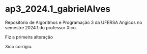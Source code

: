 # ap3_2024.1_gabrielAlves

Repositório de Algoritmos e Programação 3 da UFERSA Angicos no semestre 2024.1 do professor Xico.

Fiz a primeira alteração

Xico corrigiu.
